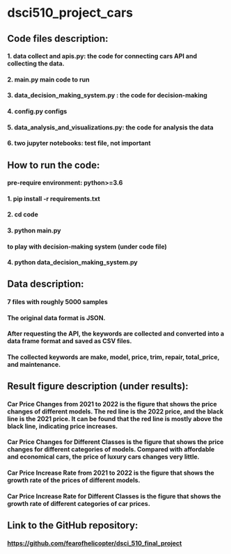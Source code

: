 # dsci510_project_cars

## Code files description:
#### 1. data collect and apis.py: the code for connecting cars API and collecting the data.
#### 2. main.py main code to run
#### 3. data_decision_making_system.py : the code for decision-making
#### 4. config.py configs
#### 5. data_analysis_and_visualizations.py: the code for analysis the data
#### 6. two jupyter notebooks: test file, not important
## How to run the code:
#### pre-require environment: python>=3.6
#### 1. pip install -r requirements.txt 
#### 2. cd code
#### 3. python main.py
#### to play with decision-making system (under code file)
#### 4. python data_decision_making_system.py
## Data description:
#### 7 files with roughly 5000 samples
#### The original data format is JSON. 
#### After requesting the API, the keywords are collected and converted into a data frame format and saved as CSV files.
#### The collected keywords are make, model, price, trim, repair, total_price, and maintenance.
## Result figure description (under results):
#### Car Price Changes from 2021 to 2022 is the figure that shows the price changes of different models. The red line is the 2022 price, and the black line is the 2021 price. It can be found that the red line is mostly above the black line, indicating price increases.
#### Car Price Changes for Different Classes is the figure that shows the price changes for different categories of models. Compared with affordable and economical cars, the price of luxury cars changes very little. 
#### Car Price Increase Rate from 2021 to 2022 is the figure that shows the growth rate of the prices of different models.
#### Car Price Increase Rate for Different Classes is the figure that shows the growth rate of different categories of car prices.
## Link to the GitHub repository: 
#### https://github.com/fearofhelicopter/dsci_510_final_project
